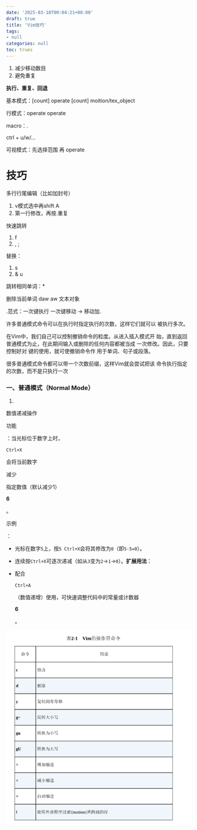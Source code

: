 ```yaml
---
date: '2025-03-18T00:04:21+08:00'
draft: true
title: 'Vim技巧'
tags: 
- null
categories: null
toc: trues
---
```








1. 减少移动数目
2. 避免重复

**执行、重复、回退**

基本模式：[count] operate [count] moition/tex_object

行模式：operate operate 

macro：.



ctrl + u/w/...



可视模式：先选择范围 再 operate

# 技巧





多行行尾编辑（比如加封号）

1. v模式选中再shift A
2. 第一行修改，再按.重复

快速跳转

1. f
2. , ;

替换：

1. s
2. & u

跳转相同单词：*

删除当前单词 daw  aw 文本对象



.范式：一次键执行 一次键移动 -> 移动加.

许多普通模式命令可以在执行时指定执行的次数，这样它们就可以
被执行多次。





在Vim中，我们自己可以控制撤销命令的粒度。从进入插入模式开
始，直到返回普通模式为止，在此期间输入或删除的任何内容都被当成
一次修改。因此，只要控制好对 <Esc> 键的使用，就可使撤销命令作
用于单词、句子或段落。





很多普通模式命令都可以带一个次数前缀，这样Vim就会尝试把该
命令执行指定的次数，而不是只执行一次







### 一、普通模式（Normal Mode）

1. 

   数值递减操作

   

   功能

   ：当光标位于数字上时，

   ```
   Ctrl+X
   ```

   会将当前数字

   减少

   指定数值（默认减少1）

   **6**

   。

   

   示例

   ：

   - 光标在数字`5`上，按`5 Ctrl+X`会将其修改为`0`（即`5-5=0`）。

   - 连续按`Ctrl+X`可逐次递减（如从`3`变为`2`→`1`→`0`）。
     ​**扩展用法**：

   - 配合

     ```
     Ctrl+A
     ```

     （数值递增）使用，可快速调整代码中的常量或计数器

     **6**

     。



![image-20250318021811635](./assets/image-20250318021811635.png)
